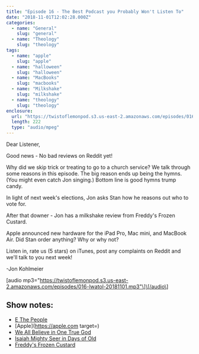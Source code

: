 ```yaml
---
title: "Episode 16 - The Best Podcast you Probably Won't Listen To"
date: "2018-11-01T12:02:28.000Z"
categories:
  - name: "General"
    slug: "general"
  - name: "Theology"
    slug: "theology"
tags:
  - name: "apple"
    slug: "apple"
  - name: "halloween"
    slug: "halloween"
  - name: "MacBooks"
    slug: "macbooks"
  - name: "Milkshake"
    slug: "milkshake"
  - name: "theology"
    slug: "theology"
enclosure:
  url: "https://twistoflemonpod.s3.us-east-2.amazonaws.com/episodes/016-lwatol-20181101.mp3"
  length: 222
  type: "audio/mpeg"
---
```


Dear Listener,

Good news - No bad reviews on Reddit yet!

Why did we skip trick or treating to go to a church service? We talk through some reasons in this episode. The big reason ends up being the hymns. (You might even catch Jon singing.) Bottom line is good hymns trump candy.

In light of next week's elections, Jon asks Stan how he reasons out who to vote for.

After that downer - Jon has a milkshake review from Freddy's Frozen Custard.

Apple announced new hardware for the iPad Pro, Mac mini, and MacBook Air. Did Stan order anything? Why or why not?

Listen in, rate us (5 stars) on iTunes, post any complaints on Reddit and we'll talk to you next week!

\-Jon Kohlmeier

\[audio mp3="https://twistoflemonpod.s3.us-east-2.amazonaws.com/episodes/016-lwatol-20181101.mp3"\]\[/audio\]

## Show notes:

- [E The People](http://ethepeople.org)
- [Apple](https://apple.com target=)
- [We All Believe in One True God](https://youtu.be/O9VolOFsnPI)
- [Isaiah Mighty Seer in Days of Old](https://youtu.be/R-pswaKCDW0)
- [Freddy's Frozen Custard](https://freddysusa.com)
